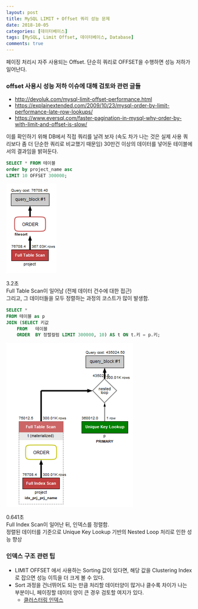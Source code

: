 ```yaml
---
layout: post
title: MySQL LIMIT + Offset 쿼리 성능 문제
date: 2018-10-05
categories: [데이터베이스]
tags: [MySQL, Limit Offset, 데이터베이스, Database]
comments: true
---
```

    
페이징 처리시 자주 사용되는 Offset. 단순히 쿼리로 OFFSET을 수행하면 성능 저하가 일어난다.

### offset 사용시 성능 저하 이슈에 대해 검토와 관련 글들
* <http://devoluk.com/mysql-limit-offset-performance.html>
* <https://explainextended.com/2009/10/23/mysql-order-by-limit-performance-late-row-lookups/>
* <https://www.eversql.com/faster-pagination-in-mysql-why-order-by-with-limit-and-offset-is-slow/>

이를 확인하기 위해 DB에서 직접 쿼리를 날려 보자 (속도 차가 나는 것은 실제 사용 쿼리보다 좀 더 단순한 쿼리로 비교했기 때문임)
30만건 이상의 데이터를 넣어둔 테이블에서의 결과임을 밝혀둔다.

~~~ sql
SELECT * FROM 테이블
order by project_name asc
LIMIT 10 OFFSET 300000;
~~~

![default_limit_offset](/img/2018/default_limit_offset.png)

3.2초  
Full Table Scan이 일어남 (전체 데이터 건수에 대한 접근)  
그리고, 그 데이터들을 모두 정렬하는 과정의 코스트가 많이 발생함.

~~~ sql
SELECT * 
FROM 테이블 as p
JOIN (SELECT 키값 
    FROM   테이블
    ORDER  BY 정렬컬럼 LIMIT 300000, 10) AS t ON t.키 = p.키; 
~~~

![tuning_limit_offset](/img/2018/tuning_limit_offset.png)

0.641초  
Full Index Scan이 일어난 뒤, 인덱스를 정렬함.   
정렬된 데이터를 기준으로 Unique Key Lookup 기반의 Nested Loop 처리로 인한 성능 향상


### 인덱스 구조 관련 팁
* LIMIT OFFSET 에서 사용하는 Sorting 값이 있다면, 해당 값을 Clustering Index로 잡으면 성능 이득을 더 크게 볼 수 있다.
* Sort 과정을 건너뛰어도 되는 만큼 처리할 데이터양이 많거나 클수록 차이가 나는 부분이니, 페이징할 데이터 양이 큰 경우 검토할 여지가 있다.
    * [클러스터링 인덱스](http://12bme.tistory.com/149)